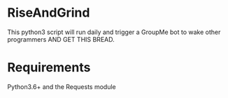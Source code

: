 # RiseAndGrind
This python3 script will run daily and trigger a GroupMe bot to wake other programmers
AND GET THIS BREAD.

# Requirements
Python3.6+ and the Requests module